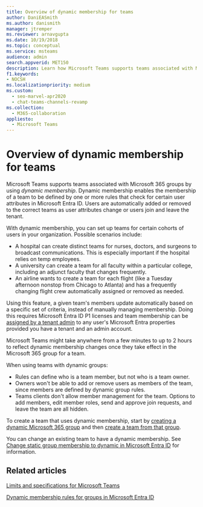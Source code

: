 ```yaml
---
title: Overview of dynamic membership for teams
author: DaniEASmith
ms.author: danismith
manager: jtremper
ms.reviewer: arnavgupta
ms.date: 10/19/2018
ms.topic: conceptual
ms.service: msteams
audience: admin
search.appverid: MET150
description: Learn how Microsoft Teams supports teams associated with Microsoft 365 groups by using dynamic membership.
f1.keywords:
- NOCSH
ms.localizationpriority: medium
ms.custom: 
  - seo-marvel-apr2020
  - chat-teams-channels-revamp
ms.collection: 
  - M365-collaboration
appliesto: 
  - Microsoft Teams
---
```


# Overview of dynamic membership for teams

Microsoft Teams supports teams associated with Microsoft 365 groups by using *dynamic membership*. Dynamic membership enables the membership of a team to be defined by one or more rules that check for certain user attributes in Microsoft Entra ID. Users are automatically added or removed to the correct teams as user attributes change or users join and leave the tenant.

With dynamic membership, you can set up teams for certain cohorts of users in your organization. Possible scenarios include:
- A hospital can create distinct teams for nurses, doctors, and surgeons to broadcast communications. This is especially important if the hospital relies on temp employees.
- A university can create a team for all faculty within a particular college, including an adjunct faculty that changes frequently.
- An airline wants to create a team for each flight (like a Tuesday afternoon nonstop from Chicago to Atlanta) and has a frequently changing flight crew automatically assigned or removed as needed.

Using this feature, a given team's members update automatically based on a specific set of criteria, instead of manually managing membership. Doing this requires Microsoft Entra ID P1 licenses and team membership can be [assigned by a tenant admin](/azure/active-directory/users-groups-roles/groups-dynamic-membership) to any user's Microsoft Entra properties provided you have a tenant and an admin account.

Microsoft Teams might take anywhere from a few minutes to up to 2 hours to reflect dynamic membership changes once they take effect in the Microsoft 365 group for a team.

When using teams with dynamic groups:

- Rules can define who is a team member, but not who is a team owner.
- Owners won't be able to add or remove users as members of the team, since members are defined by dynamic group rules.
- Teams clients don't allow member management for the team. Options to add members, edit member roles, send and approve join requests, and leave the team are all hidden.

To create a team that uses dynamic membership, start by [creating a dynamic Microsoft 365 group](/azure/active-directory/users-groups-roles/groups-create-rule) and then [create a team from that group](https://support.microsoft.com/en-us/office/create-a-team-from-an-existing-group-24ec428e-40d7-4a1a-ab87-29be7d145865).

You can change an existing team to have a dynamic membership. See [Change static group membership to dynamic in Microsoft Entra ID](/azure/active-directory/users-groups-roles/groups-change-type) for information.

## Related articles

[Limits and specifications for Microsoft Teams](limits-specifications-teams.md)

[Dynamic membership rules for groups in Microsoft Entra ID](/azure/active-directory/users-groups-roles/groups-dynamic-membership)
